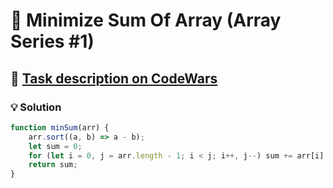 # 📝 Minimize Sum Of Array (Array Series #1)

## 🔗 [Task description on CodeWars](https://www.codewars.com/kata/5a523566b3bfa84c2e00010b)

### 💡 Solution

```javascript
function minSum(arr) {
    arr.sort((a, b) => a - b);
    let sum = 0;
    for (let i = 0, j = arr.length - 1; i < j; i++, j--) sum += arr[i] * arr[j];
    return sum;
}
```
